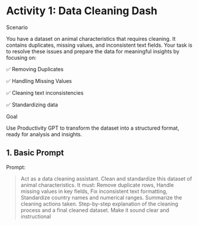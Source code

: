# Activity 1: Data Cleaning Dash

Scenario

You have a dataset on animal characteristics that requires cleaning. It contains duplicates, missing values, and inconsistent text fields. Your task is to resolve these issues and prepare the data for meaningful insights by focusing on:


✅ Removing Duplicates

✅ Handling Missing Values

✅ Cleaning text inconsistencies

✅ Standardizing data


Goal


Use Productivity GPT to transform the dataset into a structured format, ready for analysis and insights.


## 1. Basic Prompt
Prompt:
> Act as a data cleaning assistant. Clean and standardize this dataset of animal characteristics. It must: Remove duplicate rows, Handle missing values in key fields, Fix inconsistent text formatting, Standardize country names and numerical ranges. Summarize the cleaning actions taken. Step-by-step explanation of the cleaning process and a final cleaned dataset. Make it sound clear and instructional
